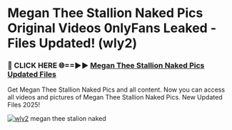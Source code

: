 # Megan Thee Stallion Naked Pics Original Videos 0nlyFans Leaked - Files Updated! (wly2)

<h3>🔴 CLICK HERE 🌐==►► <a href="https://tinyurl.com/up5wt9bj" rel="nofollow">Megan Thee Stallion Naked Pics Updated Files</a></h3>

Get Megan Thee Stallion Naked Pics and all content. Now you can access all videos and pictures of Megan Thee Stallion Naked Pics. New Updated Files 2025!

[![wly2](https://i.imgur.com/ABiUzMV.gif)](https://tinyurl.com/up5wt9bj)
megan thee stalion naked